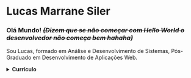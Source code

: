 # Lucas Marrane Siler

### Olá Mundo! ~~_(Dizem que se não começar com **Hello World** o desenvolvedor não começa bem hahaha)_~~

Sou Lucas, formado em Análise e Desenvolvimento de Sistemas, Pós-Graduado em Desenvolvimento de Aplicações Web.



<details>
  <summary> <b> Currículo </b></summary>
  <br>

## Formação
- Pós em Desenvolvimento de Aplicações Web **- 2020 - UNIBF.**
- Tecnólogo em Análise e Desenvolvimento de Sistemas **– 2015-2017, Faculdade São Gabriel da Palha.**
- Ensino Medio completo **- 2012-2014, Escola Estadual de Ensino Fundamental e Médio “São Domingos”**
- Tecnico em Informatica **- 2012-2014, Escola Estadual de Ensino Fundamental e Médio “São Domingos”**
## Experiência Profissional
- **4 meses – Ebase – 2019 – 2020 (Novembro de 2019 – Março de 2020)**
  Cargo: Programador C#
  Principais atividades: Manutenção e criação de codigo fontes na Liguagem C#, e Asp.Net MVC,
  manipulação de arquivos HTML, CSS, JS, Banco de Dados SQL SERVER.
- **5 meses – Cooabriel – 2019(Junho - Outubro)**
  Cargo: Programador C#
  Principais atividades: Manutenção e criação de codigo fontes na Liguagem C#, e Asp.Net MVC,
  manipulação de arquivos HTML, CSS, JS, Banco de Dados SQL SERVER.
- **4 meses – Freelancer – 2019 (Janeiro – Maio)**
  Cargo: Freelancer
  Principais atividades: criação de scripts em javascript, e algumas artes.
- **2 meses – RG System – 2017**
  Cargo: Estagiario
  Principais atividades: suporte ao cliente.
- **3 meses – MJ Informatica - 2014**
Cargo: Estagiario
Principais atividades: Vendas, manutenção em computadores
## Qualificações e Atividades Complementares
- **Láurea Acadêmica da turma de 2017/01 de Análise e Desenvolvimento de Sistemas;**
- Certificado de Programador concedido pela Cyber Informatica;
- Certificado de Programação WEB concedido pela Cyber Informatica;
- Certificado de Programação C# com carga horaria de 117 horas pela Escola Virtual da Fundação Bradesco;
- Certificado de Introdução ao Desenvolvimento para Windows 8 pela Microsoft Virtual Academy;
- Certificado de Inglês 1a fase com carga horaria de 80 horas pela Planet Cursos e Eventos;

</details>

